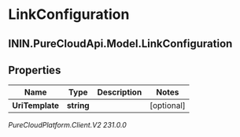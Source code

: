 # LinkConfiguration

## ININ.PureCloudApi.Model.LinkConfiguration

## Properties

|Name | Type | Description | Notes|
|------------ | ------------- | ------------- | -------------|
| **UriTemplate** | **string** |  | [optional] |



_PureCloudPlatform.Client.V2 231.0.0_
